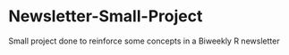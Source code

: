 # Newsletter-Small-Project
Small project done to reinforce some concepts in a Biweekly R newsletter
